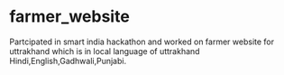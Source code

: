 # farmer_website
Partcipated in smart india hackathon and worked on farmer website for uttrakhand
which is in local language of uttrakhand Hindi,English,Gadhwali,Punjabi.
